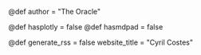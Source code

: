 @def author = "The Oracle"

@def hasplotly = false
@def hasmdpad = false

@def generate_rss = false
website_title = "Cyril Costes"